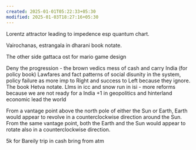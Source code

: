 ```yaml
---
created: 2025-01-01T05:22:33+05:30
modified: 2025-01-03T18:27:16+05:30
---
```


Lorentz attractor leading to impedence esp quantum chart.

Vairochanas, estrangala in dharani book notate.

The other side gattaca ost for mario game design

Deny the progression - the brown vedics mess of cash and carry India (for policy book)
Lawfares and fact patterns of social disunity in the system, policy failure as more imp to Right and success to Left because they ignore. The book Hetva notate.
Llms in icc and snow run in isi - more reforms because we are not ready for a India +1 in geopolitics and hinterland economic lead the world

From a vantage point above the north pole of either the Sun or Earth, Earth would appear to revolve in a counterclockwise direction around the Sun. From the same vantage point, both the Earth and the Sun would appear to rotate also in a counterclockwise direction.

5k for Bareily trip in cash bring from atm
